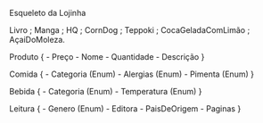 Esqueleto da Lojinha

Livro ; Manga ; HQ ; CornDog ; Teppoki ; CocaGeladaComLimão ; AçaiDoMoleza.

Produto {
    - Preço
    - Nome
    - Quantidade
    - Descrição
}

Comida {
    - Categoria (Enum)
    - Alergias (Enum)
    - Pimenta (Enum)
}

Bebida {
    - Categoria (Enum)
    - Temperatura (Enum)
}

Leitura { 
    - Genero (Enum)
    - Editora
    - PaisDeOrigem
    - Paginas
}